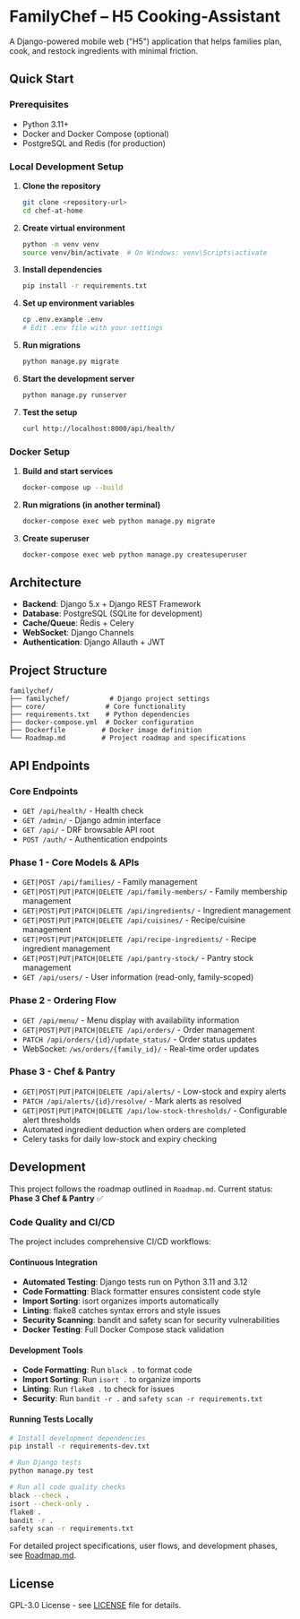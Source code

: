 # FamilyChef – H5 Cooking-Assistant

A Django-powered mobile web ("H5") application that helps families plan, cook, and restock ingredients with minimal friction.

## Quick Start

### Prerequisites
- Python 3.11+
- Docker and Docker Compose (optional)
- PostgreSQL and Redis (for production)

### Local Development Setup

1. **Clone the repository**
   ```bash
   git clone <repository-url>
   cd chef-at-home
   ```

2. **Create virtual environment**
   ```bash
   python -m venv venv
   source venv/bin/activate  # On Windows: venv\Scripts\activate
   ```

3. **Install dependencies**
   ```bash
   pip install -r requirements.txt
   ```

4. **Set up environment variables**
   ```bash
   cp .env.example .env
   # Edit .env file with your settings
   ```

5. **Run migrations**
   ```bash
   python manage.py migrate
   ```

6. **Start the development server**
   ```bash
   python manage.py runserver
   ```

7. **Test the setup**
   ```bash
   curl http://localhost:8000/api/health/
   ```

### Docker Setup

1. **Build and start services**
   ```bash
   docker-compose up --build
   ```

2. **Run migrations (in another terminal)**
   ```bash
   docker-compose exec web python manage.py migrate
   ```

3. **Create superuser**
   ```bash
   docker-compose exec web python manage.py createsuperuser
   ```

## Architecture

- **Backend**: Django 5.x + Django REST Framework
- **Database**: PostgreSQL (SQLite for development)
- **Cache/Queue**: Redis + Celery
- **WebSocket**: Django Channels
- **Authentication**: Django Allauth + JWT

## Project Structure

```
familychef/
├── familychef/          # Django project settings
├── core/               # Core functionality
├── requirements.txt    # Python dependencies
├── docker-compose.yml  # Docker configuration
├── Dockerfile         # Docker image definition
└── Roadmap.md         # Project roadmap and specifications
```

## API Endpoints

### Core Endpoints
- `GET /api/health/` - Health check
- `GET /admin/` - Django admin interface
- `GET /api/` - DRF browsable API root
- `POST /auth/` - Authentication endpoints

### Phase 1 - Core Models & APIs
- `GET|POST /api/families/` - Family management
- `GET|POST|PUT|PATCH|DELETE /api/family-members/` - Family membership management
- `GET|POST|PUT|PATCH|DELETE /api/ingredients/` - Ingredient management
- `GET|POST|PUT|PATCH|DELETE /api/cuisines/` - Recipe/cuisine management
- `GET|POST|PUT|PATCH|DELETE /api/recipe-ingredients/` - Recipe ingredient management
- `GET|POST|PUT|PATCH|DELETE /api/pantry-stock/` - Pantry stock management
- `GET /api/users/` - User information (read-only, family-scoped)

### Phase 2 - Ordering Flow
- `GET /api/menu/` - Menu display with availability information
- `GET|POST|PUT|PATCH|DELETE /api/orders/` - Order management
- `PATCH /api/orders/{id}/update_status/` - Order status updates
- WebSocket: `/ws/orders/{family_id}/` - Real-time order updates

### Phase 3 - Chef & Pantry
- `GET|POST|PUT|PATCH|DELETE /api/alerts/` - Low-stock and expiry alerts
- `PATCH /api/alerts/{id}/resolve/` - Mark alerts as resolved
- `GET|POST|PUT|PATCH|DELETE /api/low-stock-thresholds/` - Configurable alert thresholds
- Automated ingredient deduction when orders are completed
- Celery tasks for daily low-stock and expiry checking

## Development

This project follows the roadmap outlined in `Roadmap.md`. Current status: **Phase 3 Chef & Pantry** ✅

### Code Quality and CI/CD

The project includes comprehensive CI/CD workflows:

#### Continuous Integration
- **Automated Testing**: Django tests run on Python 3.11 and 3.12
- **Code Formatting**: Black formatter ensures consistent code style
- **Import Sorting**: isort organizes imports automatically
- **Linting**: flake8 catches syntax errors and style issues
- **Security Scanning**: bandit and safety scan for security vulnerabilities
- **Docker Testing**: Full Docker Compose stack validation

#### Development Tools
- **Code Formatting**: Run `black .` to format code
- **Import Sorting**: Run `isort .` to organize imports
- **Linting**: Run `flake8 .` to check for issues
- **Security**: Run `bandit -r .` and `safety scan -r requirements.txt`

#### Running Tests Locally
```bash
# Install development dependencies
pip install -r requirements-dev.txt

# Run Django tests
python manage.py test

# Run all code quality checks
black --check .
isort --check-only .
flake8 .
bandit -r .
safety scan -r requirements.txt
```

For detailed project specifications, user flows, and development phases, see [Roadmap.md](./Roadmap.md).

## License

GPL-3.0 License - see [LICENSE](./LICENSE) file for details.
